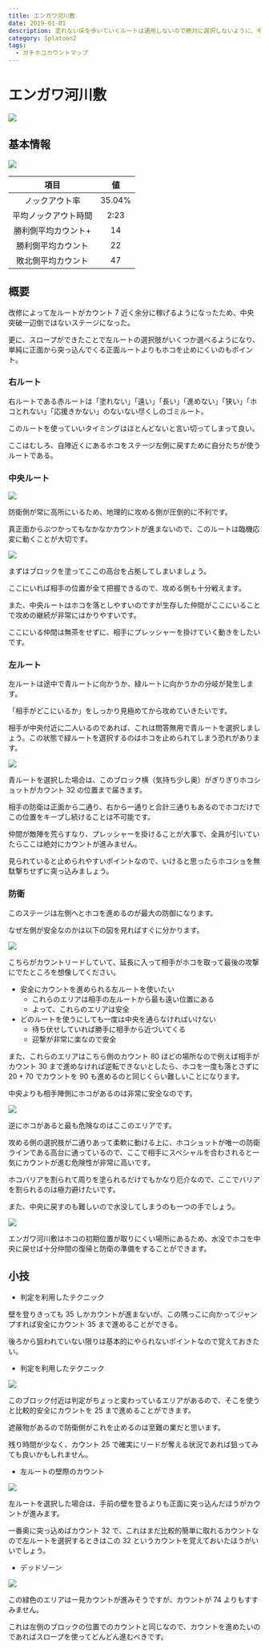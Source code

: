 ```yaml
---
title: エンガワ河川敷
date: 2019-01-01
description: 塗れない床を歩いていくルートは通用しないので絶対に選択しないように、中央ないしは左ルートを使って攻めていくのが基本です
category: Splatoon2
tags:
  - ガチホコカウントマップ
---
```


# エンガワ河川敷

![](https://pbs.twimg.com/media/EcZiBzYX0AAiIhy?format=png)

## 基本情報

![](https://pbs.twimg.com/media/EV-Gf97XgAAVbt7?format=png)

|         項目         |   値   |
| :------------------: | :----: |
|    ノックアウト率    | 35.04% |
| 平均ノックアウト時間 |  2:23  |
| 勝利側平均カウント+  |   14   |
|  勝利側平均カウント  |   22   |
|  敗北側平均カウント  |   47   |

## 概要

改修によって左ルートがカウント 7 近く余分に稼げるようになったため、中央突破一辺倒ではないステージになった。

更に、スロープができたことで左ルートの選択肢がいくつか選べるようになり、単純に正面から突っ込んでくる正面ルートよりもホコを止めにくいのもポイント。

### 右ルート

右ルートである赤ルートは「塗れない」「遠い」「長い」「進めない」「狭い」「ホコとれない」「応援きかない」のないない尽くしのゴミルート。

このルートを使っていいタイミングはほとんどないと言い切ってしまって良い。

ここはむしろ、自陣近くにあるホコをステージ左側に戻すために自分たちが使うルートである。

### 中央ルート

![](https://pbs.twimg.com/media/E3GWhX1VcAYZxIU?format=png)

防衛側が常に高所にいるため、地理的に攻める側が圧倒的に不利です。

真正面からぶつかってもなかなかカウントが進まないので、このルートは臨機応変に動くことが大切です。

![](https://pbs.twimg.com/media/E3GWjagVoAAGFsn?format=png)

まずはブロックを塗ってここの高台を占拠してしまいましょう。

ここにいれば相手の位置が全て把握できるので、攻める側も十分戦えます。

また、中央ルートはホコを落としやすいのですが生存した仲間がここにいることで攻めの継続が非常にはかりやすいです。

ここにいる仲間は無茶をせずに、相手にプレッシャーを掛けていく動きをしたいです。

### 左ルート

左ルートは途中で青ルートに向かうか、緑ルートに向かうかの分岐が発生します。

「相手がどこにいるか」をしっかり見極めてから攻めていきたいです。

相手が中央付近に二人いるのであれば、これは問答無用で青ルートを選択しましょう。この状態で緑ルートを選択するのはホコを止められてしまう恐れがあります。

![](https://pbs.twimg.com/media/E3GWld_VoAI2mWF?format=png)

青ルートを選択した場合は、このブロック横（気持ち少し奥）がぎりぎりホコショットがカウント 32 の位置まで届きます。

相手の防衛は正面から二通り、右から一通りと合計三通りもあるのでホコだけでこの位置をキープし続けることは不可能です。

仲間が敵陣を荒らすなり、プレッシャーを掛けることが大事で、全員が引いていたらここは絶対にカウントが進みません。

見られていると止められやすいポイントなので、いけると思ったらホコショを無駄撃ちせずに突っ込みましょう。

### 防衛

このステージは左側へとホコを進めるのが最大の防御になります。

なぜ左側が安全なのかは以下の図を見ればすぐに分かります。

![](https://pbs.twimg.com/media/E3GWoZ0VoAAEHoh?format=png)

こちらがカウントリードしていて、延長に入って相手がホコを取って最後の攻撃にでたところを想像してください。

- 安全にカウントを進められる左ルートを使いたい
  - これらのエリアは相手の左ルートから最も遠い位置にある
  - よって、これらのエリアは安全
- どのルートを使うにしても一度は中央を通らなければいけない
  - 待ち伏せしていれば勝手に相手から近づいてくる
  - 迎撃が非常に楽なので安全

また、これらのエリアはこちら側のカウント 80 ほどの場所なので例えば相手がカウント 30 まで進めなければ逆転できないとしたら、ホコを一度も落とさずに $20+70$ でカウントを 90 も進めるのと同じくらい難しいことになります。

中央よりも相手陣側にホコがあるのは非常に安全なのです。

![](https://pbs.twimg.com/media/E3GWqpNUcAU0GOX?format=png)

逆にホコがあると最も危険なのはここのエリアです。

攻める側の選択肢が二通りあって柔軟に動ける上に、ホコショットが唯一の防衛ラインである高台に通っているので、ここで相手にスペシャルを合わされると一気にカウントが進む危険性が非常に高いです。

ホコバリアを割られて周りを塗られるだけでもかなり厄介なので、ここでバリアを割られるのは極力避けたいです。

また、中央に戻すのも難しいので水没してしまうのも一つの手でしょう。

![](https://pbs.twimg.com/media/E3GWsZHVoAgDitu?format=png)

エンガワ河川敷はホコの初期位置が取りにくい場所にあるため、水没でホコを中央に戻せば十分仲間の復帰と防衛の準備をすることができます。

## 小技

- 判定を利用したテクニック

壁を登りきっても 35 しかカウントが進まないが、この隅っこに向かってジャンプすれば安全にカウント 35 まで進めることができる。

後ろから狙われていない限りは基本的にやられないポイントなので覚えておきたい。

- 判定を利用したテクニック

![](https://pbs.twimg.com/media/E3GWvT7VEAYH1QS?format=png)

このブロック付近は判定がちょっと変わっているエリアがあるので、そこを使うと比較的安全にカウントを 25 まで進めることができます。

遮蔽物があるので防衛側がこれを止めるのは至難の業だと思います。

残り時間が少なく、カウント 25 で確実にリードが奪える状況であれば狙ってみても良いかもしれません。

- 左ルートの壁際のカウント

![](https://pbs.twimg.com/media/E3GWxCgVEAI8iYd?format=png)

左ルートを選択した場合は、手前の壁を登るよりも正面に突っ込んだほうがカウントが進みます。

一番奥に突っ込めばカウント 32 で、これはまだ比較的簡単に取れるカウントなので左ルートを選択するときはこの 32 というカウントを覚えておいたほうがいいでしょう。

- デッドゾーン

![](https://pbs.twimg.com/media/E3GWy1HVgAQaFJw?format=png)

この緑色のエリアは一見カウントが進みそうですが、カウントが 74 よりもすすみません。

これは左側のブロックの位置でのカウントと同じなので、カウントを進めたいのであればスロープを使ってどんどん進むべきです。
